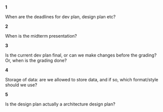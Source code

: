 **1**

When are the deadlines for dev plan, design plan etc?

**2**

When is the midterm presentation?

**3**

Is the current dev plan final, or can we make changes before the grading? Or, when is the grading done?

**4**

Storage of data: are we allowed to store data, and if so, which format/style should we use?

**5**

Is the design plan actually a architecture design plan?
